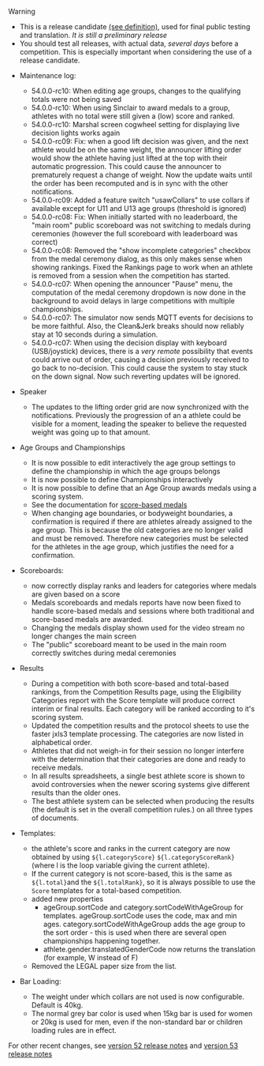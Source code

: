 > [!WARNING]
>
> - This is a release candidate [(see definition)](https://en.wikipedia.org/wiki/Software_release_life_cycle#Release_candidate), used for final public testing and translation. *It is still a preliminary release*
> - You should test all releases, with actual data, *several days* before a competition. This is especially important when considering the use of a release candidate.

- Maintenance log:
  - 54.0.0-rc10: When editing age groups, changes to the qualifying totals were not being saved
  - 54.0.0-rc10: When using Sinclair to award medals to a group, athletes with no total were still given a (low) score and ranked.
  - 54.0.0-rc10: Marshal screen cogwheel setting for displaying live decision lights works again
  - 54.0.0-rc09: Fix: when a good lift decision was given, and the next athlete would be on the same weight, the announcer lifting order would show the athlete having just lifted at the top with their automatic progression.  This could cause the announcer to prematurely request a change of weight.  Now the update waits until the order has been recomputed and is in sync with the other notifications.
  - 54.0.0-rc09: Added a feature switch "usawCollars" to use collars if available except for U11 and U13 age groups (threshold is ignored)
  - 54.0.0-rc08: Fix: When initially started with no leaderboard, the "main room" public scoreboard was not switching to medals during ceremonies (however the full scoreboard with leaderboard was correct)
  - 54.0.0-rc08: Removed the "show incomplete categories" checkbox from the medal ceremony dialog, as this only makes sense when showing rankings.  Fixed the Rankings page to work when an athlete is removed from a session when the competition has started.
  - 54.0.0-rc07: When opening the announcer "Pause" menu, the computation of the medal ceremony dropdown is now done in the background to avoid delays in large competitions with multiple championships.
  - 54.0.0-rc07: The simulator now sends MQTT events for decisions to be more faithful.  Also, the Clean&Jerk breaks should now reliably stay at 10 seconds during a simulation.
  - 54.0.0-rc07: When using the decision display with keyboard (USB/joystick) devices, there is a *very remote* possibility that events could arrive out of order, causing a decision previously received to go back to no-decision.  This could cause the system to stay stuck on the down signal.  Now such reverting updates will be ignored.
- Speaker
  - The updates to the lifting order grid are now synchronized with the notifications.  Previously the  progression of an a athlete could be visible for a moment, leading the speaker to believe the requested weight was going up to that amount.

- Age Groups and Championships
  - It is now possible to edit interactively the age group settings to define the championship in which the age groups belongs
  - It is now possible to define Championships interactively
  - It is now possible to define that an Age Group awards medals using a scoring system.
  - See the documentation for [score-based medals](https://jflamy.github.io/owlcms4/#/ScoreBasedCompetitions)
  - When changing age boundaries, or bodyweight boundaries, a confirmation is required if there are athletes already assigned to the age group.  This is because the old categories are no longer valid and must be removed. Therefore new categories must be selected for the athletes in the age group, which justifies the need for a confirmation.
- Scoreboards:
  - now correctly display ranks and leaders for categories where medals are given based on a score 
  - Medals scoreboards and medals reports have now been fixed to handle score-based medals and sessions where both traditional and score-based medals are awarded.
  - Changing the medals display shown used for the video stream no longer changes the main screen
  - The "public" scoreboard meant to be used in the main room correctly switches during medal ceremonies
- Results
  - During a competition with both score-based and total-based rankings, from the Competition Results page, using the Eligibility Categories report with the Score template will produce correct interim or final results.   Each category will be ranked according to it's scoring system.
  - Updated the competition results and the protocol sheets to use the faster jxls3 template processing. The categories are now listed in alphabetical order.
  - Athletes that did not weigh-in for their session no longer interfere with the determination that their categories are done and ready to receive medals.
  - In all results spreadsheets, a single best athlete score is shown to avoid controversies when the newer scoring systems give different results than the older ones.  
  - The best athlete system can be selected when producing the results (the default is set in the overall competition rules.) on all three types of documents.
- Templates:
  - the athlete's score and ranks in the current category are now obtained by using `${l.categoryScore}` `${l.categoryScoreRank}` (where l is the loop variable giving the current athlete).  
  - If the current category is not score-based, this is the same as `${l.total}`and the `${l.totalRank}`, so it is always possible to use the `Score` templates for a total-based competition.
  - added new properties 
    - ageGroup.sortCode and category.sortCodeWithAgeGroup for templates.  ageGroup.sortCode uses the code, max and min ages.  category.sortCodeWithAgeGroup adds the age group to the sort order - this is used when there are several open championships happening together.
    - athlete.gender.translatedGenderCode now returns the translation (for example, W instead of F)
  - Removed the LEGAL paper size from the list.
- Bar Loading:
  - The weight under which collars are not used is now configurable.  Default is 40kg.
  - The normal grey bar color is used when 15kg bar is used for women or 20kg is used for men, even if the non-standard bar or children loading rules are in effect.

For other recent changes, see [version 52 release notes](https://github.com/owlcms/owlcms4/releases/tag/52.0.6) and [version 53 release notes](https://github.com/owlcms/owlcms4/releases/tag/53.1.0)

